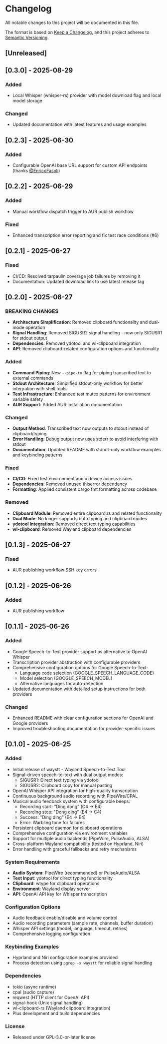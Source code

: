 # Changelog

All notable changes to this project will be documented in this file.

The format is based on [Keep a Changelog](https://keepachangelog.com/en/1.0.0/),
and this project adheres to [Semantic Versioning](https://semver.org/spec/v2.0.0.html).

## [Unreleased]

## [0.3.0] - 2025-08-29

### Added
- Local Whisper (whisper-rs) provider with model download flag and local model storage

### Changed
- Updated documentation with latest features and usage examples

## [0.2.3] - 2025-06-30

### Added
- Configurable OpenAI base URL support for custom API endpoints (thanks [@EnricoFasoli](https://github.com/EnricoFasoli))

## [0.2.2] - 2025-06-29

### Added
- Manual workflow dispatch trigger to AUR publish workflow

### Fixed
- Enhanced transcription error reporting and fix test race conditions (#6)

## [0.2.1] - 2025-06-27

### Fixed
- CI/CD: Resolved tarpaulin coverage job failures by removing it
- Documentation: Updated download link to use latest release tag

## [0.2.0] - 2025-06-27

### BREAKING CHANGES
- **Architecture Simplification**: Removed clipboard functionality and dual-mode operation
- **Signal Handling**: Removed SIGUSR2 signal handling - now only SIGUSR1 for stdout output
- **Dependencies**: Removed ydotool and wl-clipboard integration
- **API**: Removed clipboard-related configuration options and functionality

### Added
- **Command Piping**: New `--pipe-to` flag for piping transcribed text to external commands
- **Stdout Architecture**: Simplified stdout-only workflow for better integration with shell tools
- **Test Infrastructure**: Enhanced test mutex patterns for environment variable safety
- **AUR Support**: Added AUR installation documentation

### Changed
- **Output Method**: Transcribed text now outputs to stdout instead of clipboard/typing
- **Error Handling**: Debug output now uses stderr to avoid interfering with stdout
- **Documentation**: Updated README with stdout-only workflow examples and keybinding patterns

### Fixed
- **CI/CD**: Fixed test environment audio device access issues
- **Dependencies**: Removed unused thiserror dependency
- **Formatting**: Applied consistent cargo fmt formatting across codebase

### Removed
- **Clipboard Module**: Removed entire clipboard.rs and related functionality
- **Dual Mode**: No longer supports both typing and clipboard modes
- **ydotool Integration**: Removed direct text typing capabilities
- **wl-clipboard**: Removed Wayland clipboard dependencies

## [0.1.3] - 2025-06-27

### Fixed
- AUR publishing workflow SSH key errors

## [0.1.2] - 2025-06-26

### Added
- AUR publishing workflow

## [0.1.1] - 2025-06-26

### Added
- Google Speech-to-Text provider support as alternative to OpenAI Whisper
- Transcription provider abstraction with configurable providers
- Comprehensive configuration options for Google Speech-to-Text:
  - Language code selection (GOOGLE_SPEECH_LANGUAGE_CODE)
  - Model selection (GOOGLE_SPEECH_MODEL) 
  - Alternative languages for auto-detection
- Updated documentation with detailed setup instructions for both providers

### Changed
- Enhanced README with clear configuration sections for OpenAI and Google providers
- Improved troubleshooting documentation for provider-specific issues

## [0.1.0] - 2025-06-25

### Added
- Initial release of waystt - Wayland Speech-to-Text Tool
- Signal-driven speech-to-text with dual output modes:
  - SIGUSR1: Direct text typing via ydotool 
  - SIGUSR2: Clipboard copy for manual pasting
- OpenAI Whisper API integration for high-quality transcription
- Continuous background audio recording with PipeWire/CPAL
- Musical audio feedback system with configurable beeps:
  - Recording start: "Ding dong" (C4 → E4)
  - Recording stop: "Dong ding" (E4 → C4)
  - Success: "Ding ding" (E4 → E4)
  - Error: Warbling tone for failures
- Persistent clipboard daemon for clipboard operations
- Comprehensive configuration via environment variables
- Support for multiple audio backends (PipeWire, PulseAudio, ALSA)
- Cross-platform Wayland compatibility (tested on Hyprland, Niri)
- Error handling with graceful fallbacks and retry mechanisms

### System Requirements
- **Audio System**: PipeWire (recommended) or PulseAudio/ALSA
- **Text Input**: ydotool for direct typing functionality
- **Clipboard**: wtype for clipboard operations
- **Environment**: Wayland display server
- **API**: OpenAI API key for Whisper transcription

### Configuration Options
- Audio feedback enable/disable and volume control
- Audio recording parameters (sample rate, channels, buffer duration)
- Whisper API settings (model, language, timeout, retries)
- Comprehensive logging configuration

### Keybinding Examples
- Hyprland and Niri configuration examples provided
- Process detection using `pgrep -x waystt` for reliable signal handling

### Dependencies
- tokio (async runtime)
- cpal (audio capture)
- reqwest (HTTP client for OpenAI API)
- signal-hook (Unix signal handling)
- wl-clipboard-rs (Wayland clipboard integration)
- Plus development and build dependencies

### License
- Released under GPL-3.0-or-later license